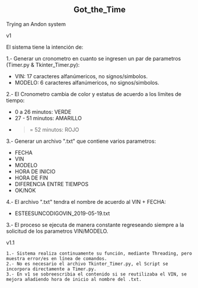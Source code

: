<h2 align="center">Got_the_Time</h2>
Trying an Andon system

v1

El sistema tiene la intención de:

1.- Generar un cronometro en cuanto se ingresen un par de parametros (Timer.py & Tkinter_Timer.py):

* VIN: 17 caracteres alfanúmericos, no signos/simbolos.
* MODELO: 6 caracteres alfanúmericos, no signos/simbolos.

2.- El Cronometro cambia de color y estatus de acuerdo a los limites de tiempo:
      
* 0 a 26 minutos:  VERDE
* 27 - 51 minutos:  AMARILLO
* >= 52 minutos:  ROJO

3.- Generar un archivo ".txt" que contiene varios parametros:

* FECHA
* VIN
* MODELO
* HORA DE INICIO
* HORA DE FIN
* DIFERENCIA ENTRE TIEMPOS
* OK/NOK

4.- El archivo ".txt" tendra el nombre de acuerdo al VIN + FECHA:

* ESTEESUNCODIGOVIN_2019-05-19.txt

3.- El proceso se ejecuta de manera constante regreseando siempre a la solicitud de los parametros VIN/MODELO.

v1.1

    1.- Sistema realiza continuamente su función, mediante Threading, pero muestra error/es en línea de comandos.
    2.- No es necesario el archivo Tkinter_Timer.py, el Script se incorpora directamente a Timer.py.
    3.- En v1 se sobreescribia el contenido si se reutilizaba el VIN, se mejora añadiendo hora de inicio al nombre del .txt.
